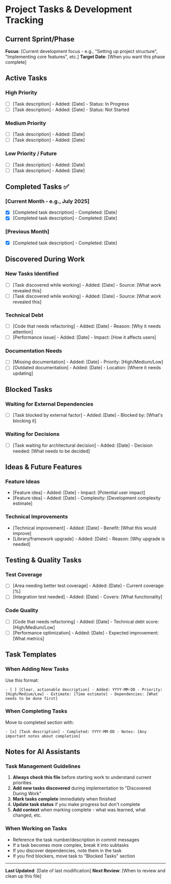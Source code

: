 # Project Tasks & Development Tracking

## Current Sprint/Phase
**Focus**: [Current development focus - e.g., "Setting up project structure", "Implementing core features", etc.]
**Target Date**: [When you want this phase complete]

## Active Tasks

### High Priority
- [ ] [Task description] - Added: [Date] - Status: In Progress
- [ ] [Task description] - Added: [Date] - Status: Not Started

### Medium Priority
- [ ] [Task description] - Added: [Date]
- [ ] [Task description] - Added: [Date]

### Low Priority / Future
- [ ] [Task description] - Added: [Date]
- [ ] [Task description] - Added: [Date]

## Completed Tasks ✅

### [Current Month - e.g., July 2025]
- [x] [Completed task description] - Completed: [Date]
- [x] [Completed task description] - Completed: [Date]

### [Previous Month]
- [x] [Completed task description] - Completed: [Date]

## Discovered During Work

### New Tasks Identified
- [ ] [Task discovered while working] - Added: [Date] - Source: [What work revealed this]
- [ ] [Task discovered while working] - Added: [Date] - Source: [What work revealed this]

### Technical Debt
- [ ] [Code that needs refactoring] - Added: [Date] - Reason: [Why it needs attention]
- [ ] [Performance issue] - Added: [Date] - Impact: [How it affects users]

### Documentation Needs
- [ ] [Missing documentation] - Added: [Date] - Priority: [High/Medium/Low]
- [ ] [Outdated documentation] - Added: [Date] - Location: [Where it needs updating]

## Blocked Tasks

### Waiting for External Dependencies
- [ ] [Task blocked by external factor] - Added: [Date] - Blocked by: [What's blocking it]

### Waiting for Decisions
- [ ] [Task waiting for architectural decision] - Added: [Date] - Decision needed: [What needs to be decided]

## Ideas & Future Features

### Feature Ideas
- [Feature idea] - Added: [Date] - Impact: [Potential user impact]
- [Feature idea] - Added: [Date] - Complexity: [Development complexity estimate]

### Technical Improvements
- [Technical improvement] - Added: [Date] - Benefit: [What this would improve]
- [Library/framework upgrade] - Added: [Date] - Reason: [Why upgrade is needed]

## Testing & Quality Tasks

### Test Coverage
- [ ] [Area needing better test coverage] - Added: [Date] - Current coverage: [%]
- [ ] [Integration test needed] - Added: [Date] - Covers: [What functionality]

### Code Quality
- [ ] [Code that needs refactoring] - Added: [Date] - Technical debt score: [High/Medium/Low]
- [ ] [Performance optimization] - Added: [Date] - Expected improvement: [What metrics]

## Task Templates

### When Adding New Tasks
Use this format:
```
- [ ] [Clear, actionable description] - Added: YYYY-MM-DD - Priority: [High/Medium/Low] - Estimate: [Time estimate] - Dependencies: [What needs to be done first]
```

### When Completing Tasks
Move to completed section with:
```
- [x] [Task description] - Completed: YYYY-MM-DD - Notes: [Any important notes about completion]
```

## Notes for AI Assistants

### Task Management Guidelines
1. **Always check this file** before starting work to understand current priorities
2. **Add new tasks discovered** during implementation to "Discovered During Work"
3. **Mark tasks complete** immediately when finished
4. **Update task status** if you make progress but don't complete
5. **Add context** when marking complete - what was learned, what changed, etc.

### When Working on Tasks
- Reference the task number/description in commit messages
- If a task becomes more complex, break it into subtasks
- If you discover dependencies, note them in the task
- If you find blockers, move task to "Blocked Tasks" section

---

**Last Updated**: [Date of last modification]
**Next Review**: [When to review and clean up this file]
